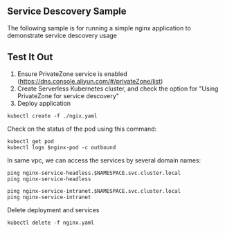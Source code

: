 ## Service Descovery Sample

The following sample is for running a simple nginx application to demonstrate service descovery usage

## Test It Out

1. Ensure PrivateZone service is enabled (https://dns.console.aliyun.com/#/privateZone/list)
2. Create Serverless Kubernetes cluster, and check the option for "Using PrivateZone for service descovery" 
3. Deploy application

```
kubectl create -f ./ngix.yaml
```

Check on the status of the pod using this command: 

```
kubectl get pod
kubectl logs $nginx-pod -c outbound
```

In same vpc, we can access the services by several domain names:
```
ping nginx-service-headless.$NAMESPACE.svc.cluster.local
ping nginx-service-headless

ping nginx-service-intranet.$NAMESPACE.svc.cluster.local
ping nginx-service-intranet
```

Delete deployment and services

```
kubectl delete -f nginx.yaml
```

